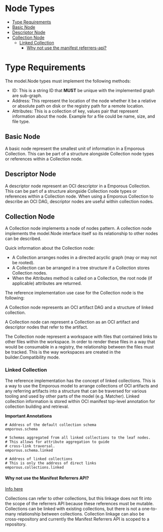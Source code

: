 # Node Types

- [Type Requirements](#type-requirements)
- [Basic Node](#basic-node)
- [Descriptor Node](#descriptor-node)
- [Collection Node](#collection-node)
  - [Linked Collection](#linked-collection)
      - [Why not use the manifest referrers-api?](#why-not-use-the-manifest-referrers-api)

# Type Requirements

The model.Node types must implement the following methods:

- ID: This is a string ID that **MUST** be unique with the implemented graph are sub-graph.
- Address: This represent the location of the node whether it be a relative or absolute path on disk or the registry path for a remote location.
- Attributes: This is a collection of key, values pair that represent information about the node. Example for a file could be name, size, and file type.

## Basic Node

A basic node represent the smallest unit of information in a Emporous Collection. This can be part of a structure alongside Collection node
types or references within a Collection node.

## Descriptor Node

A descriptor node represent an OCI descriptor in a Emporous Collection. This can be part of a structure alongside Collection node
types or references within a Collection node. When using a Emporous Collection to describe an OCI DAG, descriptor nodes are useful within 
collection nodes.

## Collection Node

A Collection node implements a node of nodes pattern. A collection node implements the model.Node interface itself so its relationship to other nodes can be described.

Quick information about the Collection node:
- A Collection arranges nodes in a directed acyclic graph (may or may not be rooted).
- A Collection can be arranged in a tree structure if a Collection stores Collection nodes.
- When the Attributes method is called on a Collection, the root node (if applicable) attributes are returned.

The reference implementation use case for the Collection node is the following:

A Collection node represents an OCI artifact DAG and a structure of linked collection.

A Collection node can represent a Collection as an OCI artifact and descriptor nodes that refer to the artifact.

The Collection node represent a workspace with files that contained links to other files within the workspace. In order to render these
files in a way that would be consumable in a registry, the relationship between the files must be tracked. This is the way workspaces are created
in the builder.Compatibility mode.

### Linked Collection

The reference implementation has the concept of linked collections. This is a way to use the Emporous model to arrange collections of OCI artifacts and any referring artifacts into a structure that can be traversed for various tooling and used by other parts of the model (e.g. Matcher). Linked collection information is stored within OCI manifest top-level annotation for collection building and retrieval.

**Important Annotations**

```
# Address of the default collection schema
emporous.schema
```
```
# Schemas aggregated from all linked collections to the leaf nodes.
# This allows for attribute aggregation to guide
# cross-link traversal.
emporous.schema.linked
```

```
# Address of linked collections
# This is only the address of direct links
emporous.collections.linked
```

#### Why not use the Manifest Referrers API?
[Info here](https://github.com/oras-project/artifacts-spec/blob/main/manifest-referrers-api.md)

Collections can refer to other collections, but this linkage does not fit into the scope of the referrers API because these
references must be mutable. Collections can be linked with existing collections, but there is not a one-to-many relationship
between collections. Collection linkage can also be cross-repository and currently the Manifest Referrers API is scoped to a repository.

